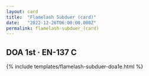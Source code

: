 ```yaml
---
layout: card
title:  "Flamelash Subduer (card)"
date:   "2022-12-26T06:00:00.000Z"
permalink: flamelash-subduer_(card)
---
```


## DOA 1st &middot; EN-137 C

{% include templates/flamelash-subduer-doa1e.html %}
